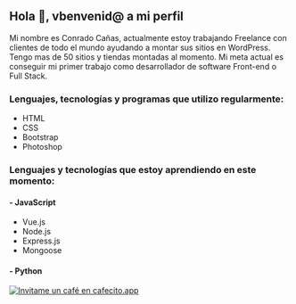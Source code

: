 ## Hola 👋, vbenvenid@ a mi perfil

Mi nombre es Conrado Cañas, actualmente estoy trabajando Freelance con clientes de todo el mundo ayudando a montar sus sitios en WordPress. Tengo mas de 50 sitios y tiendas montadas al momento. Mi meta actual es conseguir mi primer trabajo como desarrollador de software Front-end o Full Stack.

### Lenguajes, tecnologías y programas que utilizo regularmente:
- HTML
- CSS
- Bootstrap
- Photoshop

### Lenguajes y tecnologías que estoy aprendiendo en este momento:
#### - JavaScript
- Vue.js
- Node.js
- Express.js
- Mongoose
#### - Python


[![Invitame un café en cafecito.app](https://cdn.cafecito.app/imgs/buttons/button_5.svg)](https://cafecito.app/mameluc)

<!--
**conradocanas/conradocanas** is a ✨ _special_ ✨ repository because its `README.md` (this file) appears on your GitHub profile.

Here are some ideas to get you started:

- 🔭 I’m currently working on ...
- 🌱 I’m currently learning ...
- 👯 I’m looking to collaborate on ...
- 🤔 I’m looking for help with ...
- 💬 Ask me about ...
- 📫 How to reach me: ...
- 😄 Pronouns: ...
- ⚡ Fun fact: ...
-->
